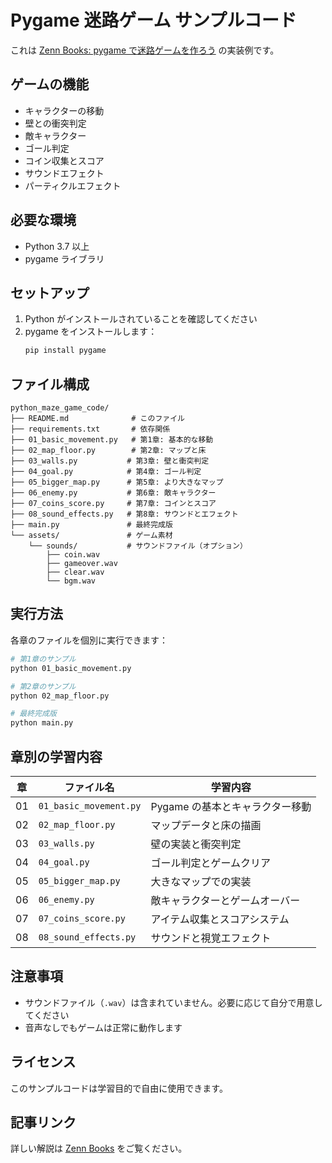 # Pygame 迷路ゲーム サンプルコード

これは [Zenn Books: pygame で迷路ゲームを作ろう](https://zenn.dev/ichinomiya/books/python_maze_game) の実装例です。

## ゲームの機能

- キャラクターの移動
- 壁との衝突判定
- 敵キャラクター
- ゴール判定
- コイン収集とスコア
- サウンドエフェクト
- パーティクルエフェクト

## 必要な環境

- Python 3.7 以上
- pygame ライブラリ

## セットアップ

1. Python がインストールされていることを確認してください
2. pygame をインストールします：
   ```bash
   pip install pygame
   ```

## ファイル構成

```
python_maze_game_code/
├── README.md              # このファイル
├── requirements.txt       # 依存関係
├── 01_basic_movement.py   # 第1章: 基本的な移動
├── 02_map_floor.py        # 第2章: マップと床
├── 03_walls.py           # 第3章: 壁と衝突判定
├── 04_goal.py            # 第4章: ゴール判定
├── 05_bigger_map.py      # 第5章: より大きなマップ
├── 06_enemy.py           # 第6章: 敵キャラクター
├── 07_coins_score.py     # 第7章: コインとスコア
├── 08_sound_effects.py   # 第8章: サウンドとエフェクト
├── main.py               # 最終完成版
└── assets/               # ゲーム素材
    └── sounds/           # サウンドファイル（オプション）
        ├── coin.wav
        ├── gameover.wav
        ├── clear.wav
        └── bgm.wav
```

## 実行方法

各章のファイルを個別に実行できます：

```bash
# 第1章のサンプル
python 01_basic_movement.py

# 第2章のサンプル
python 02_map_floor.py

# 最終完成版
python main.py
```

## 章別の学習内容

| 章  | ファイル名             | 学習内容                        |
| --- | ---------------------- | ------------------------------- |
| 01  | `01_basic_movement.py` | Pygame の基本とキャラクター移動 |
| 02  | `02_map_floor.py`      | マップデータと床の描画          |
| 03  | `03_walls.py`          | 壁の実装と衝突判定              |
| 04  | `04_goal.py`           | ゴール判定とゲームクリア        |
| 05  | `05_bigger_map.py`     | 大きなマップでの実装            |
| 06  | `06_enemy.py`          | 敵キャラクターとゲームオーバー  |
| 07  | `07_coins_score.py`    | アイテム収集とスコアシステム    |
| 08  | `08_sound_effects.py`  | サウンドと視覚エフェクト        |

## 注意事項

- サウンドファイル（`.wav`）は含まれていません。必要に応じて自分で用意してください
- 音声なしでもゲームは正常に動作します

## ライセンス

このサンプルコードは学習目的で自由に使用できます。

## 記事リンク

詳しい解説は [Zenn Books](https://zenn.dev/ichinomiya/books/python_maze_game) をご覧ください。
